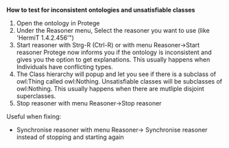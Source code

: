**How to test for inconsistent ontologies and unsatisfiable classes**

1. Open the ontology in Protege
2. Under the Reasoner menu, Select the reasoner you want to use (like 'HermiT 1.4.2.456'")
3. Start reasoner with Strg-R (Ctrl-R) or with menu Reasoner->Start reasoner
   Protege now informs you if the ontology is inconsistent and gives you the option to get explanations.
   This usually happens when Individuals have conflicting types.
4. The Class hierarchy will popup and let you see if there is a subclass of owl:Thing called owl:Nothing.
   Unsatisfiable classes will be subclasses of owl:Nothing. 
   This usually happens when there are mutliple disjoint superclasses.
5. Stop reasoner with menu Reasoner->Stop reasoner

Useful when fixing:
- Synchronise reasoner with menu Reasoner-> Synchronise reasoner instead of stopping and starting again
